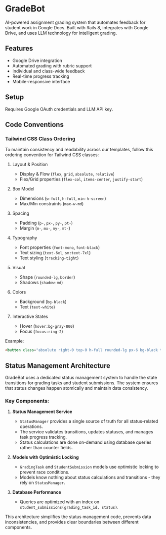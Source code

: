 # GradeBot

AI-powered assignment grading system that automates feedback for student work in Google Docs. Built with Rails 8, integrates with Google Drive, and uses LLM technology for intelligent grading.

## Features
- Google Drive integration
- Automated grading with rubric support
- Individual and class-wide feedback
- Real-time progress tracking
- Mobile-responsive interface

## Setup
Requires Google OAuth credentials and LLM API key.

## Code Conventions

### Tailwind CSS Class Ordering
To maintain consistency and readability across our templates, follow this ordering convention for Tailwind CSS classes:

1. Layout & Position
   - Display & Flow (`flex`, `grid`, `absolute`, `relative`)
   - Flex/Grid properties (`flex-col`, `items-center`, `justify-start`)

2. Box Model
   - Dimensions (`w-full`, `h-full`, `min-h-screen`)
   - Max/Min constraints (`max-w-md`)

3. Spacing
   - Padding (`p-`, `px-`, `py-`, `pt-`)
   - Margin (`m-`, `mx-`, `my-`, `mt-`)

4. Typography
   - Font properties (`font-mono`, `font-black`)
   - Text sizing (`text-6xl`, `sm:text-7xl`)
   - Text styling (`tracking-tight`)

5. Visual
   - Shape (`rounded-lg`, `border`)
   - Shadows (`shadow-md`)

6. Colors
   - Background (`bg-black`)
   - Text (`text-white`)

7. Interactive States
   - Hover (`hover:bg-gray-800`)
   - Focus (`focus:ring-2`)

Example:
```html
<button class="absolute right-0 top-0 h-full rounded-lg px-6 bg-black text-white hover:bg-gray-800">
```

## Status Management Architecture

GradeBot uses a dedicated status management system to handle the state transitions for grading tasks and student submissions. The system ensures that status changes happen atomically and maintain data consistency.

### Key Components:

1. **Status Management Service**
   - `StatusManager` provides a single source of truth for all status-related operations.
   - The service validates transitions, updates statuses, and manages task progress tracking.
   - Status calculations are done on-demand using database queries rather than counter fields.

2. **Models with Optimistic Locking**
   - `GradingTask` and `StudentSubmission` models use optimistic locking to prevent race conditions.
   - Models know nothing about status calculations and transitions - they rely on `StatusManager`.

3. **Database Performance**
   - Queries are optimized with an index on `student_submissions(grading_task_id, status)`.

This architecture simplifies the status management code, prevents data inconsistencies, and provides clear boundaries between different components.
